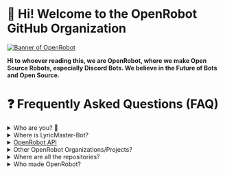 # 👋 Hi! Welcome to the OpenRobot GitHub Organization
[![Banner of OpenRobot](https://github.com/OpenRobot/.github/blob/main/assets/OpenRobot%20Banner%204.png?raw=true)](https://openrobot.xyz/)

**Hi to whoever reading this, we are OpenRobot, where we make Open Source Robots, especially Discord Bots. We believe in the Future of Bots and Open Source.**

# ❓ Frequently Asked Questions (FAQ)
<details>
    <summary>Who are you? 🤔</summary>
    <ul>
        <br>
        We are OpenRobot, A non-profit free organization believing in Open Source and the Future of Robots to this world. Basically, we make open-sourced bots for you to check out the code and use it in your own projects! (But make sure to follow our licenses when using our code and also credit us if you use a large portion :>)
    </ul>
</details>

<details>
    <summary>Where is LyricMaster-Bot?</summary>
    <ul>
        <br>
        OpenRobot used to be called as LyricMaster-Bot. LyricMaster-Bot is the legacy of OpenRobot. 
        Since then, LyricMaster-Bot has been growing, with other partners.
        The developers and owners of LyricMaster-Bot was thinking to rename LyricMaster-Bot organization because:
        <ul>
            <li>LyricMaster-Bot organization was growing quickly with other bots than LyricMaster</li>
            <li>There was also other bots e.g M.S. Counter and Fifi</li>
        </ul>
        <br>
        The developers thought that this was the time to change the name of LyricMaster-Bot organization.
        We (<a href="https://github.com/proguy914629bot">proguy914629bot</a> and <a href="https://github.com/whyfai">whyfai</a>) searched for names available.
        <br>
        We brainstormed and thought about these ideas:
        <ul>
            <li>MemeStudios</li>
            <li>OpenBots</li>
            <li>OpenBot</li>
            <li>OpenProject</li>
            <li>OpenRobot</li>
            <li>OpenRobots</li>
            <li>OpenProjects</li>
            <li>OpenDeveloper</li>
            <li>OpenDevelopers</li>
        </ul>
        <br>
        We thought those options through one by one, and agreed that OpenRobot was the best. We didn't pick the others because of either 2 reasons:
        <ul>
            <li>The naming of it is bad</li>
            <li>It doesn't make sense with the context of the whole organization</li>
            <li>The names are already taken in GitHub</li>
        </ul>
        <br>
        So here we are, changing the whole organization system and name.
    </ul>
</details>

<details>
    <summary><a href="https://api.openrobot.xyz">OpenRobot API</a></summary>
    <ul>
        <br>
        What is powering the core of OpenRobot is our API, with tons of features such as Lyrics, OCR, and more.
        <br>
        While it is closed sourced, we are still accepting applications through our <a href="https://discord.com/users/759591316627128320">Discord Bot</a>. More info can be found on our <a href="https://api.openrobot.xyz/">API Docs</a>.
    </ul>
</details>

<details>
    <summary>Other OpenRobot Organizations/Projects?</summary>
    <ul>
        <br>
        <details>
            <summary><a href="https://web.roblox.com/groups/12428243/OpenRobot-Roblox">OpenRobot Roblox</a></summary>
            <ul>
                OpenRobot Roblox is the devision of OpenRobot found in GitHub. On Roblox, we create games. We vision to be better and create great games. We are currently working on a free-for-all game.
            </ul>
        </details>
        <details>
            <summary><a href="https://github.com/OpenRobot-Packages">OpenRobot Packages</a></summary>
            <ul>
                OpenRobot Packages is a official OpenRobot organization where we distribute Open Sourced packages, including:
                <ul>
                    <li><a href="https://github.com/OpenRobot-Packages/Python-API-Wrapper">OpenRobot Python API Wrapper</a></li>
                    <li><a href="https://github.com/OpenRobot-Packages/Python-Discord-Activities">OpenRobot Python Discord Activities</a></li>
                </ul>
                and more!
            </ul>
        </details>
    </ul>
</details>

<details>
    <summary>Where are all the repositories?</summary>
    <ul>
        <br>
        OpenRobot used to have around 20-30+ repositories. 
        Understanably so, <a href="https://github.com/whyfai">whyfai</a> removed the OpenRobot Organization, in result of <b><em>most</em></b> of OpenRobot's code being deleted, when we only had <b>some</b> backup left.
        <br>
        Though most OpenRobot Services such as our <a href="https://api.openrobot.xyz">API</a>, <a href="https://discord.com/users/759591316627128320">Discord Bot</a>, <a href="https://openrobot.xyz">Website</a>, Database and <a href="https://cdn.openrobot.xyz">CDN</a> are all still running perfectly fine, our <a href="https://repi.openrobot.xyz">API/WEBSITE</a> is private-sourced because a developer who founded this API wanted it to be private.
    </ul>
</details>

<details>
    <summary>Who made OpenRobot?</summary>
    <ul>
        <br>
        Owners and/or Main Developers:
        <br>
        <ul>
            <li><a href="https://github.com/proguy914629bot">proguy914629bot</a></li>
            <li><a href="https://github.com/whyfai">whyfai</a></li>
        </ul>
        <br>
        <br>
        Other Developers:
        <br>
        <ul>
            <li><a href="https://github.com/alexiiycx1">Alex</a></li>
            <li><a href="https://github.com/Techrosity">Techrosity</a></li>
            <li><a href="https://github.com/FrostiiWeeb">FrostiiWeeb</a></li>
            <!-- <li><a href="https://github.com/Nalsra7">NalsrA</a></li> -->
            <!-- <li><a href="https://github.com/evandiscordbot">evanbot</a></li> -->
        </ul>
    </ul>
</details>
